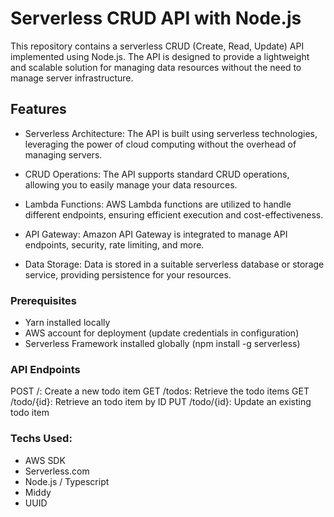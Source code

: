 # Serverless CRUD API with Node.js

This repository contains a serverless CRUD (Create, Read, Update) API implemented using Node.js. The API is designed to provide a lightweight and scalable solution for managing data resources without the need to manage server infrastructure.

## Features
- Serverless Architecture: The API is built using serverless technologies, leveraging the power of cloud computing without the overhead of managing servers.

- CRUD Operations: The API supports standard CRUD operations, allowing you to easily manage your data resources.

- Lambda Functions: AWS Lambda functions are utilized to handle different endpoints, ensuring efficient execution and cost-effectiveness.

- API Gateway: Amazon API Gateway is integrated to manage API endpoints, security, rate limiting, and more.

- Data Storage: Data is stored in a suitable serverless database or storage service, providing persistence for your resources.

### Prerequisites
- Yarn installed locally
- AWS account for deployment (update credentials in configuration)
- Serverless Framework installed globally (npm install -g serverless)

### API Endpoints
POST /: Create a new todo item
GET /todos: Retrieve the todo items
GET /todo/{id}: Retrieve an todo item by ID
PUT /todo/{id}: Update an existing todo item

### Techs Used:
- AWS SDK
- Serverless.com
- Node.js / Typescript
- Middy
- UUID

